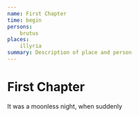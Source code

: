 ```yaml
---
name: First Chapter
time: begin
persons:
    brutus
places:
    illyria
summary: Description of place and person        
---
```

# First Chapter

It was a moonless night, when suddenly
